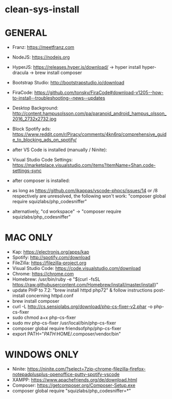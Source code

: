 # clean-sys-install

# GENERAL


- Franz: https://meetfranz.com
- NodeJS: https://nodejs.org
- HyperJS: https://releases.hyper.is/download/
     -> hyper install hyper-dracula
     -> brew install composer
- Bootstrap Studio: http://bootstrapstudio.io/download
- FiraCode: https://github.com/tonsky/FiraCode#download-v1205--how-to-install--troubleshooting--news--updates
- Desktop Background: http://content.hampusolsson.com/pa/paranoid_android_hampus_olsson_2016_2732x2732.jpg
- Block Spotify ads: https://www.reddit.com/r/Piracy/comments/4kn6rq/comprehensive_guide_to_blocking_ads_on_spotify/

- after VS Code is installed (manually / Ninite):
- Visual Studio Code Settings: https://marketplace.visualstudio.com/items?itemName=Shan.code-settings-sync

- after composer is installed:
- as long as https://github.com/ikappas/vscode-phpcs/issues/14 or /8 respectively are unresolved, the following won't work: "composer global require squizlabs/php_codesniffer"
- alternatively, "cd workspace" -> "composer require squizlabs/php_codesniffer"

# MAC ONLY

- Kap: https://electronjs.org/apps/kap
- Spotify: http://spotify.com/download
- FileZilla: https://filezilla-project.org
- Visual Studio Code: https://code.visualstudio.com/download
- Chrome: https://chrome.com
- Homebrew: /usr/bin/ruby -e "$(curl -fsSL https://raw.githubusercontent.com/Homebrew/install/master/install)"
- update PHP to 7.2: "brew install httpd php72" & follow instructions post-install concerning httpd.conf
- brew install composer
- curl -L http://cs.sensiolabs.org/download/php-cs-fixer-v2.phar -o php-cs-fixer
- sudo chmod a+x php-cs-fixer
- sudo mv php-cs-fixer /usr/local/bin/php-cs-fixer
- composer global require friendsofphp/php-cs-fixer
- export PATH="$PATH:$HOME/.composer/vendor/bin"

# WINDOWS ONLY

- Ninite: https://ninite.com/?select=7zip-chrome-filezilla-firefox-notepadplusplus-openoffice-putty-spotify-vscode
- XAMPP: https://www.apachefriends.org/de/download.html
- Composer: https://getcomposer.org/Composer-Setup.exe
- composer global require "squizlabs/php_codesniffer=*"
